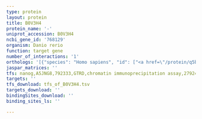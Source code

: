 ```yaml
---
type: protein
layout: protein
title: B0V3H4
protein_name: '-'
uniprot_accession: B0V3H4
ncbi_gene_id: '768129'
organism: Danio rerio
function: target gene
number_of_interactions: '1'
orthologs: '[{"species": "Homo sapiens", "id": ["<a href=\"/protein/q5bkx5\">Q5BKX5</a>"]}, {"species": "Mus musculus", "id": ["<a href=\"/protein/j3qpc3\">J3QPC3</a>"]}, {"species": "Rattus norvegicus", "id": ["<a href=\"/protein/f1m597\">F1M597</a>"]}, {"species": "Caenorhabditis elegans", "id": ["<a href=\"/protein/p90910\">P90910</a>"]}]'
jaspar_matrices: ''
tfs: nanog,A5JNG8,792333,GTRD,chromatin immunoprecipitation assay,27924024%5Buid%5D,No
targets: ''
tfs_download: tfs_of_B0V3H4.tsv
targets_download: ''
bindingSites_download: ''
binding_sites_ls: ''

---
```

